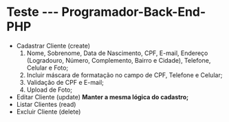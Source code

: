# Teste --- Programador-Back-End-PHP

* Cadastrar Cliente (create)
     1. Nome, Sobrenome, Data de Nascimento, CPF, E-mail, Endereço (Logradouro, Número, Complemento, Bairro e Cidade), Telefone, Celular e Foto;
     2. Incluir máscara de formatação no campo de CPF, Telefone e Celular;
     3. Validação de CPF e E-mail;
     4. Upload de Foto;
* Editar Cliente (update)
    __Manter a mesma lógica do cadastro;__
* Listar Clientes (read)
* Excluir Cliente (delete)
